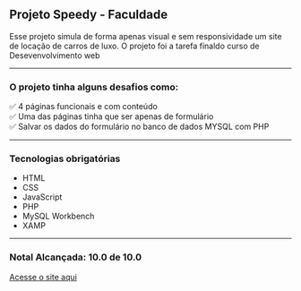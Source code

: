 ## Projeto Speedy - Faculdade
Esse projeto simula de forma apenas visual e sem responsividade um site de locação de carros de luxo.
O projeto foi a tarefa finaldo curso de Desevenvolvimento web
<hr>

### O projeto tinha alguns desafios como:
✅ 4 páginas funcionais e com conteúdo
<br>
✅ Uma das páginas tinha que ser apenas de formulário
<br>
✅ Salvar os dados do formulário no banco de dados MYSQL com PHP
<hr>

### Tecnologias obrigatórias
- HTML
- CSS
- JavaScript
- PHP
- MySQL Workbench
- XAMP
<hr>

### Notal Alcançada: 10.0 de 10.0

<a href="https://gabriell0610.github.io/projeto-speedy/">Acesse o site aqui</a>





  

